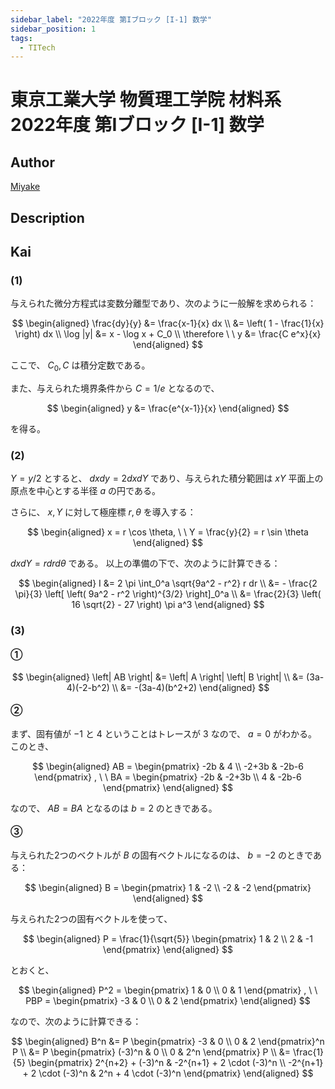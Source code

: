 ```yaml
---
sidebar_label: "2022年度 第Iブロック [I-1] 数学"
sidebar_position: 1
tags:
  - TITech
---
```

# 東京工業大学 物質理工学院 材料系 2022年度 第Iブロック \[I-1\] 数学

## **Author**
[Miyake](https://miyake.github.io/exams/index.html)

## **Description**

## **Kai**
### (1)
与えられた微分方程式は変数分離型であり、次のように一般解を求められる：

$$
\begin{aligned}
\frac{dy}{y}
&= \frac{x-1}{x} dx
\\
&= \left( 1 - \frac{1}{x} \right) dx
\\
\log |y|
&= x - \log x + C_0
\\
\therefore \ \ 
y &= \frac{C e^x}{x}
\end{aligned}
$$

ここで、 $C_0, C$ は積分定数である。

また、与えられた境界条件から $C=1/e$ となるので、

$$
\begin{aligned}
y &= \frac{e^{x-1}}{x}
\end{aligned}
$$

を得る。

### (2)
$Y=y/2$ とすると、 $dxdy = 2dxdY$ であり、与えられた積分範囲は $xY$ 平面上の原点を中心とする半径 $a$ の円である。

さらに、 $x,Y$ に対して極座標 $r, \theta$ を導入する：

$$
\begin{aligned}
x = r \cos \theta, \ \ Y = \frac{y}{2} = r \sin \theta
\end{aligned}
$$

$dxdY = r dr d \theta$ である。
以上の準備の下で、次のように計算できる：

$$
\begin{aligned}
I
&= 2 \pi \int_0^a \sqrt{9a^2 - r^2} r dr
\\
&= - \frac{2 \pi}{3} \left[ \left( 9a^2 - r^2 \right)^{3/2} \right]_0^a
\\
&= \frac{2}{3} \left( 16 \sqrt{2} - 27 \right) \pi a^3
\end{aligned}
$$

### (3)
#### &#9312;

$$
  \begin{aligned}
  \left| AB \right|
  &= \left| A \right| \left| B \right|
  \\
  &= (3a-4)(-2-b^2)
  \\
  &= -(3a-4)(b^2+2)
  \end{aligned}
$$

#### &#9313;
まず、固有値が $-1$ と $4$ ということはトレースが $3$ なので、 $a=0$ がわかる。
このとき、

$$
  \begin{aligned}
  AB = \begin{pmatrix} -2b & 4 \\ -2+3b & -2b-6 \end{pmatrix}
  , \ \ 
  BA = \begin{pmatrix} -2b & -2+3b \\ 4 & -2b-6 \end{pmatrix}
  \end{aligned}
$$

なので、 $AB=BA$ となるのは $b=2$ のときである。

#### &#9314;
与えられた2つのベクトルが $B$ の固有ベクトルになるのは、 $b=-2$ のときである：

$$
\begin{aligned}
B = \begin{pmatrix} 1 & -2 \\ -2 & -2 \end{pmatrix}
\end{aligned}
$$

与えられた2つの固有ベクトルを使って、

$$
\begin{aligned}
P = \frac{1}{\sqrt{5}} \begin{pmatrix} 1 & 2 \\ 2 & -1 \end{pmatrix}
\end{aligned}
$$

とおくと、

$$
\begin{aligned}
P^2 = \begin{pmatrix} 1 & 0 \\ 0 & 1 \end{pmatrix}
, \ \ 
PBP = \begin{pmatrix} -3 & 0 \\ 0 & 2 \end{pmatrix}
\end{aligned}
$$

なので、次のように計算できる：

$$
\begin{aligned}
B^n
&= P \begin{pmatrix} -3 & 0 \\ 0 & 2 \end{pmatrix}^n P
\\
&= P \begin{pmatrix} (-3)^n & 0 \\ 0 & 2^n \end{pmatrix} P
\\
&= \frac{1}{5}
\begin{pmatrix} 2^{n+2} + (-3)^n & -2^{n+1} + 2 \cdot (-3)^n \\ -2^{n+1} + 2 \cdot (-3)^n & 2^n + 4 \cdot (-3)^n \end{pmatrix}
\end{aligned}
$$